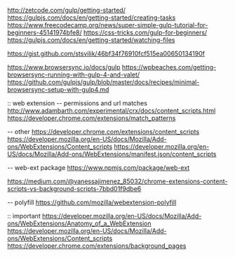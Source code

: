 http://zetcode.com/gulp/getting-started/
https://gulpjs.com/docs/en/getting-started/creating-tasks
https://www.freecodecamp.org/news/super-simple-gulp-tutorial-for-beginners-45141974bfe8/
https://css-tricks.com/gulp-for-beginners/
https://gulpjs.com/docs/en/getting-started/watching-files

https://gist.github.com/stsvilik/46bf34f76910fcf515ea00650134190f

https://www.browsersync.io/docs/gulp
https://wpbeaches.com/getting-browsersync-running-with-gulp-4-and-valet/
https://github.com/gulpjs/gulp/blob/master/docs/recipes/minimal-browsersync-setup-with-gulp4.md

:: web extension
-- permissions and url matches
http://www.adambarth.com/experimental/crx/docs/content_scripts.html
https://developer.chrome.com/extensions/match_patterns

-- other
https://developer.chrome.com/extensions/content_scripts
https://developer.mozilla.org/en-US/docs/Mozilla/Add-ons/WebExtensions/Content_scripts
https://developer.mozilla.org/en-US/docs/Mozilla/Add-ons/WebExtensions/manifest.json/content_scripts

-- web-ext package
https://www.npmjs.com/package/web-ext

https://medium.com/@vanessajimenez_85032/chrome-extensions-content-scripts-vs-background-scripts-7bbd01f9dbe6

-- polyfill 
https://github.com/mozilla/webextension-polyfill

:: important
https://developer.mozilla.org/en-US/docs/Mozilla/Add-ons/WebExtensions/Anatomy_of_a_WebExtension
https://developer.mozilla.org/en-US/docs/Mozilla/Add-ons/WebExtensions/Content_scripts
https://developer.chrome.com/extensions/background_pages